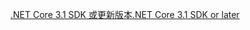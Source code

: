 [<span data-ttu-id="62eec-101">.NET Core 3.1 SDK 或更新版本</span><span class="sxs-lookup"><span data-stu-id="62eec-101">.NET Core 3.1 SDK or later</span></span>](https://dotnet.microsoft.com/download/dotnet-core/3.1)
